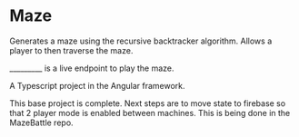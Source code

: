 # Maze

Generates a maze using the recursive backtracker algorithm. Allows a player to then traverse the maze.

_________ is a live endpoint to play the maze.

A Typescript project in the Angular framework.

This base project is complete. Next steps are to move state to firebase so that 2 player mode is enabled between machines. This is being done in the MazeBattle repo.
